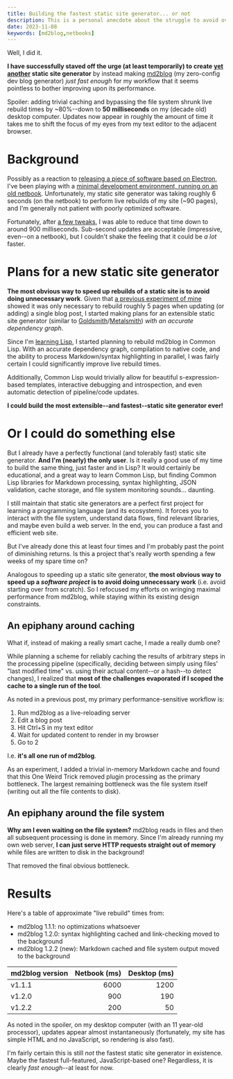 ```yaml
---
title: Building the fastest static site generator... or not
description: This is a personal anecdote about the struggle to avoid over-engineering a static site generator.
date: 2023-11-08
keywords: [md2blog,netbooks]
---
```

Well, I did it.

**I have successfully staved off the urge (at least temporarily) to create [yet](pre-markdown.md) [another](md2blog-design.md) static site generator** by instead making [md2blog](https://jaredkrinke.github.io/md2blog/) (my zero-config dev blog generator) *just fast enough* for my workflow that it seems pointless to bother improving upon its performance.

Spoiler: adding trivial caching and bypassing the file system shrunk live rebuild times by ~80%--down to **50 milliseconds** on my (decade old) desktop computer. Updates now appear in roughly the amount of time it takes me to shift the focus of my eyes from my text editor to the adjacent browser.

# Background
Possibly as a reaction to [releasing a piece of software based on Electron](../game-development/web-game-on-steam-for-linux-2.md), I've been playing with a [minimal development environment, running on an old netbook](../programming-languages/minimal-dev-env-4.md). Unfortunately, my static site generator was taking roughly 6 seconds (on the netbook) to perform live rebuilds of my site (~90 pages), and I'm generally not patient with poorly optimized software.

Fortunately, after [a few tweaks](speeding-up-rebuilds-3.md), I was able to reduce that time down to around 900 milliseconds. Sub-second updates are acceptable (impressive, even--on a netbook), but I couldn't shake the feeling that it could be *a lot* faster.

# Plans for a new static site generator
**The most obvious way to speed up rebuilds of a static site is to avoid doing unnecessary work**. Given that [a previous experiment of mine](speeding-up-rebuilds.md) showed it was only necessary to rebuild roughly 5 pages when updating (or adding) a single blog post, I started making plans for an extensible static site generator (similar to [Goldsmith](https://github.com/jaredkrinke/goldsmith)/[Metalsmith](metalsmith.md)) *with an accurate dependency graph*.

Since I'm [learning Lisp](../programming-languages/learning-lisp-in-2023.md), I started planning to rebuild md2blog in Common Lisp. With an accurate dependency graph, compilation to native code, and the ability to process Markdown/syntax highlighting in parallel, I was fairly certain I could significantly improve live rebuild times.

Additionally, Common Lisp would trivially allow for beautiful s-expression-based templates, interactive debugging and introspection, and even automatic detection of pipeline/code updates.

**I could build the most extensible--and fastest--static site generator ever!**

# Or I could do something else
But I already have a perfectly functional (and tolerably fast) static site generator. **And I'm (nearly) the only user**. Is it really a good use of my time to build the same thing, just faster and in Lisp? It would certainly be educational, and a great way to learn Common Lisp, but finding Common Lisp libraries for Markdown processing, syntax highlighting, JSON validation, cache storage, and file system monitoring sounds... daunting.

I still maintain that static site generators are a perfect first project for learning a programming language (and its ecosystem). It forces you to interact with the file system, understand data flows, find relevant libraries, and maybe even build a web server. In the end, you can produce a fast and efficient web site.

But I've already done this at least four times and I'm probably past the point of diminishing returns. Is this a project that's really worth spending a few weeks of my spare time on?

Analogous to speeding up a static site generator, **the most obvious way to speed up a *software project* is to avoid doing unnecessary work** (i.e. avoid starting over from scratch). So I refocused my efforts on wringing maximal performance from md2blog, while staying within its existing design constraints.

## An epiphany around caching
What if, instead of making a really smart cache, I made a really dumb one?

While planning a scheme for reliably caching the results of arbitrary steps in the processing pipeline (specifically, deciding between simply using files' "last modified time" vs. using their actual content--or a hash--to detect changes), I realized that **most of the challenges evaporated if I scoped the cache to a single run of the tool**.

As noted in a previous post, my primary performance-sensitive workflow is:

1. Run md2blog as a live-reloading server
2. Edit a blog post
3. Hit Ctrl+S in my text editor
4. Wait for updated content to render in my browser
5. Go to 2

I.e. **it's all one run of md2blog**.

As an experiment, I added a trivial in-memory Markdown cache and found that this One Weird Trick removed plugin processing as the primary bottleneck. The largest remaining bottleneck was the file system itself (writing out all the file contents to disk).

## An epiphany around the file system
**Why am I even waiting on the file system?** md2blog reads in files and then all subsequent processing is done in memory. Since I'm already running my own web server, **I can just serve HTTP requests straight out of memory** while files are written to disk in the background!

That removed the final obvious bottleneck.

# Results
Here's a table of approximate "live rebuild" times from:

* md2blog 1.1.1: no optimizations whatsoever
* md2blog 1.2.0: syntax highlighting cached and link-checking moved to the background
* md2blog 1.2.2 (new): Markdown cached and file system output moved to the background

| md2blog version | Netbook (ms) | Desktop (ms) |
|---|--:|--:|
| v1.1.1 | 6000 | 1200 |
| v1.2.0 | 900 | 190 |
| v1.2.2 | 200 | 50 |

As noted in the spoiler, on my desktop computer (with an 11 year-old processor), updates appear almost instantaneously (fortunately, my site has simple HTML and no JavaScript, so rendering is also fast).

I'm fairly certain this is still *not* the fastest static site generator in existence. Maybe the fastest full-featured, JavaScript-based one? Regardless, it is clearly *fast enough*--at least for now.